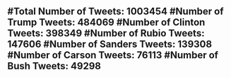 #Total Number of Tweets: 1003454 
#Number of Trump Tweets: 484069
#Number of Clinton Tweets: 398349
#Number of Rubio Tweets: 147606
#Number of Sanders Tweets: 139308
#Number of Carson Tweets: 76113
#Number of Bush Tweets: 49298
---
